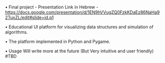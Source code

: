 •	Final project - Presentation Link in Hebrew - [https://docs.google.com/presentation/d/1EN9hVVugZQ0FzkKDaEz86NaHa92TuxZL/edit#slide=id.p1 ](https://docs.google.com/presentation/d/1EN9hVVugZQ0FzkKDaEz86NaHa92TuxZL/edit?usp=sharing&ouid=103196041185007651146&rtpof=true&sd=true)

•	Educational UI platform for visualizing data structures and simulation of algorithms.

•	The platform implemented in Python and Pygame. 

•	Usage Will write more at the future (But Very intuitive and user friendly) #TBD
